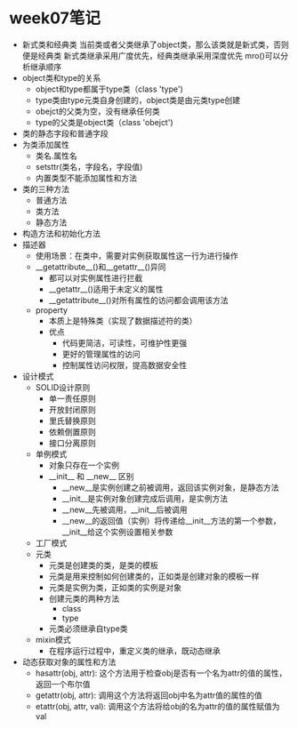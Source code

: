 # week07笔记

+ 新式类和经典类
	当前类或者父类继承了object类，那么该类就是新式类，否则便是经典类
	新式类继承采用广度优先，经典类继承采用深度优先
	mro()可以分析继承顺序
+ object类和type的关系
	+ object和type都属于type类（class 'type')
	+ type类由type元类自身创建的，object类是由元类type创建
	+ obejct的父类为空，没有继承任何类
	+ type的父类是object类（class 'obejct')
+ 类的静态字段和普通字段
+ 为类添加属性
	+ 类名.属性名
	+ setsttr(类名，字段名，字段值)
	+ 内置类型不能添加属性和方法
+ 类的三种方法
	+ 普通方法
	+ 类方法
	+ 静态方法
+ 构造方法和初始化方法
+ 描述器
	+ 使用场景：在类中，需要对实例获取属性这一行为进行操作
	+ \_\_getattribute\_\_()和\_\_getattr\_\_()异同
		+ 都可以对实例属性进行拦截
		+ \_\_getattr\_\_()适用于未定义的属性
		+ \_\_getattribute\_\_()对所有属性的访问都会调用该方法
	+ property
		+ 本质上是特殊类（实现了数据描述符的类）
		+ 优点
			+ 代码更简洁，可读性，可维护性更强
			+ 更好的管理属性的访问
			+ 控制属性访问权限，提高数据安全性
+ 设计模式
	+ SOLID设计原则
		+ 单一责任原则
		+ 开放封闭原则
		+ 里氏替换原则
		+ 依赖倒置原则
		+ 接口分离原则
	+ 单例模式
		+ 对象只存在一个实例
		+ \_\_init\_\_ 和 \_\_new\_\_ 区别
			+ \_\_new\_\_是实例创建之前被调用，返回该实例对象，是静态方法
			+ \_\_init\_\_是实例对象创建完成后调用，是实例方法
			+ \_\_new\_\_先被调用，\_\_init\_\_后被调用
			+ \_\_new\_\_的返回值（实例）将传递给\_\_init\_\_方法的第一个参数，\_\_init\_\_给这个实例设置相关参数
	+ 工厂模式
	+ 元类
		+ 元类是创建类的类，是类的模板
		+ 元类是用来控制如何创建类的，正如类是创建对象的模板一样
		+ 元类是实例为类，正如类的实例是对象
		+ 创建元类的两种方法
			+ class
			+ type
		+ 元类必须继承自type类
	+ mixin模式
		+ 在程序运行过程中，重定义类的继承，既动态继承
+ 动态获取对象的属性和方法
	+ hasattr(obj, attr):
		这个方法用于检查obj是否有一个名为attr的值的属性，返回一个布尔值
	+ getattr(obj, attr):
		调用这个方法将返回obj中名为attr值的属性的值
	+ etattr(obj, attr, val):
		调用这个方法将给obj的名为attr的值的属性赋值为val